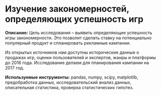 # Изучение закономерностей, определяющих успешность игр

**Описание:**
Цель исследования – выявить определяющие успешность игры закономерности. Это позволит сделать ставку на потенциально популярный продукт и спланировать рекламные кампании.

Из открытых источников нам доступны исторические данные о продажах игр, оценки пользователей и экспертов, жанры и платформы до 2016 года. Исследование делаем для планирования кампании на 2017 год.

**Используемые инструменты:** pandas, numpy, scipy, matplotlib, предобработка данных, исследовательский анализ данных, описательная статистика, проверка статистических гипотез.
